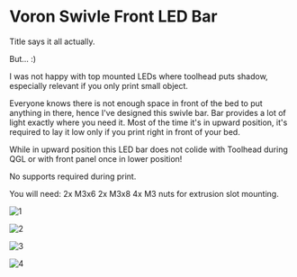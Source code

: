 # Voron Swivle Front LED Bar

Title says it all actually.

But... :)

I was not happy with top mounted LEDs where toolhead puts shadow, especially relevant if you only print small object.

Everyone knows there is not enough space in front of the bed to put anything in there, hence I've designed this swivle bar. Bar provides a lot of light exactly where you need it. 
Most of the time it's in upward position, it's required to lay it low only if you print right in front of your bed.

While in upward position this LED bar does not colide with Toolhead during QGL or with front panel once in lower position!

No supports required during print.

You will need:
2x M3x6
2x M3x8
4x M3 nuts for extrusion slot mounting.



![1](https://github.com/orkusmg/VoronUsers/blob/master/printer_mods/OrkusMG/VoronFrontSwivelLED/1.jpg)

![2](https://github.com/orkusmg/VoronUsers/blob/master/printer_mods/OrkusMG/VoronFrontSwivelLED/2.jpg)

![3](https://github.com/orkusmg/VoronUsers/blob/master/printer_mods/OrkusMG/VoronFrontSwivelLED/3.jpg)

![4](https://github.com/orkusmg/VoronUsers/blob/master/printer_mods/OrkusMG/VoronFrontSwivelLED/4.jpg)
